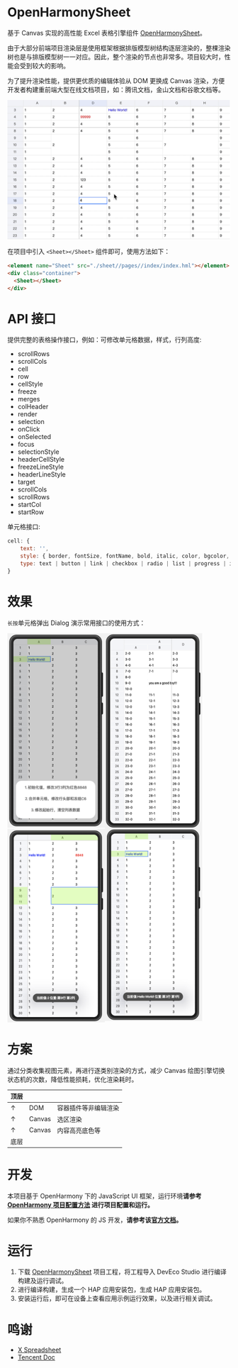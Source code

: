 # OpenHarmonySheet

基于 Canvas 实现的高性能 Excel 表格引擎组件 [OpenHarmonySheet](https://github.com/Wscats/sheet)。

由于大部分前端项目渲染层是使用框架根据排版模型树结构逐层渲染的，整棵渲染树也是与排版模型树一一对应。因此，整个渲染的节点也非常多。项目较大时，性能会受到较大的影响。

为了提升渲染性能，提供更优质的编辑体验从 DOM 更换成 Canvas 渲染，方便开发者构建重前端大型在线文档项目，如：腾讯文档，金山文档和谷歌文档等。

<img src="./screenshots/1.gif" />

在项目中引入 `<Sheet></Sheet>` 组件即可，使用方法如下：

```html
<element name="Sheet" src="./sheet//pages//index/index.hml"></element>
<div class="container">
  <Sheet></Sheet>
</div>
```

# API 接口

提供完整的表格操作接口，例如：可修改单元格数据，样式，行列高度:

- scrollRows
- scrollCols
- cell
- row
- cellStyle
- freeze
- merges
- colHeader
- render
- selection
- onClick
- onSelected
- focus
- selectionStyle
- headerCellStyle
- freezeLineStyle
- headerLineStyle
- target
- scrollCols
- scrollRows
- startCol
- startRow

单元格接口:

```js
cell: {
    text: '',
    style: { border, fontSize, fontName, bold, italic, color, bgcolor, align, valign, underline, strike, textwrap, padding },
    type: text | button | link | checkbox | radio | list | progress | image | imageButton | date
}
```

# 效果

`长按`单元格弹出 Dialog 演示常用接口的使用方式：

<img width="220" align="left" src="./screenshots/2.png" />
<img width="220" align="left" src="./screenshots/3.png" />
<img width="220" align="left" src="./screenshots/4.png" />
<img width="220" src="./screenshots/5.png" />

# 方案

通过分类收集视图元素，再进行逐类别渲染的方式，减少 Canvas 绘图引擎切换状态机的次数，降低性能损耗，优化渲染耗时。

|顶层|||
|-|-|-|
|↑|DOM|容器插件等非编辑渲染|
|↑|Canvas|选区渲染|
|↑|Canvas|内容高亮底色等|
|底层|||


# 开发

本项目基于 OpenHarmony 下的 JavaScript UI 框架，运行环境**请参考 [OpenHarmony 项目配置方法](https://gitee.com/isrc_ohos/ultimate-harmony-reference/blob/master/OpenHarmony%20JS%E9%A1%B9%E7%9B%AE%E5%BC%80%E5%8F%91%E6%B5%81%E7%A8%8B.md) 进行项目配置和运行。**

如果你不熟悉 OpenHarmony 的 JS 开发，**请参考该[官方文档](https://developer.harmonyos.com/cn/docs/documentation/doc-references/js-apis-overview-0000001056361791)。**

# 运行

1. 下载 [OpenHarmonySheet](https://github.com/Wscats/sheet) 项目工程，将工程导入 DevEco Studio 进行编译构建及运行调试。
2. 进行编译构建，生成一个 HAP 应用安装包，生成 HAP 应用安装包。
3. 安装运行后，即可在设备上查看应用示例运行效果，以及进行相关调试。

# 鸣谢

- [X Spreadsheet](https://github.com/myliang/x-spreadsheet)
- [Tencent Doc](https://docs.qq.com)
